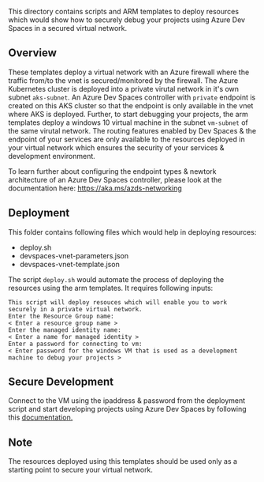 This directory contains scripts and ARM templates to deploy resources which would show how to securely debug your projects using Azure Dev Spaces in a secured virtual network.  

## Overview
These templates deploy a virtual network with an Azure firewall where the traffic from/to the vnet is secured/monitored by the firewall. The Azure Kubernetes cluster is deployed into a private virutal network in it's own subnet `aks-subnet`. An Azure Dev Spaces controller with `private` endpoint is created on this AKS cluster so that the endpoint is only available in the vnet where AKS is deployed. Further, to start debugging your projects, the arm templates deploy a windows 10 virtual machine in the subnet `vm-subnet` of the same virutal network. 
The routing features enabled by Dev Spaces & the endpoint of your services are only available to the resources deployed in your virtual network which ensures the security of your services & development environment.

To learn further about configuring the endpoint types & newtork architecture of an Azure Dev Spaces controller, please look at the documentation here: https://aka.ms/azds-networking

## Deployment
This folder contains following files which would help in deploying resources:
 * deploy.sh
 * devspaces-vnet-parameters.json
 * devspaces-vnet-template.json  

The script `deploy.sh` would automate the process of deploying the resources using the arm templates. 
It requires following inputs:
```
This script will deploy resouces which will enable you to work securely in a private virtual network.
Enter the Resource Group name:
< Enter a resource group name >
Enter the managed identity name:
< Enter a name for managed identity >
Enter a password for connecting to vm:
< Enter password for the windows VM that is used as a development machine to debug your projects > 
```

## Secure Development
Connect to the VM using the ipaddress & password from the deployment script and start developing projects using Azure Dev Spaces by following this [documentation.](https://aka.ms/azds-quickstart-netcore)

## Note
The resources deployed using this templates should be used only as a starting point to secure your virtual network. 